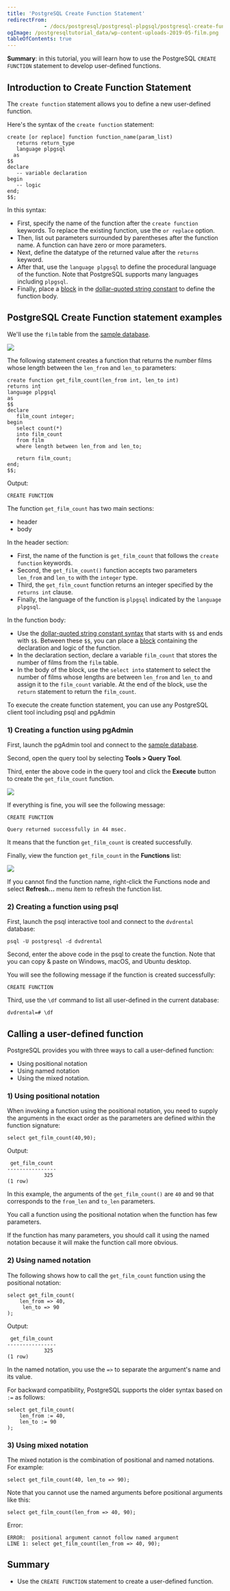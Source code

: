 ```yaml
---
title: 'PostgreSQL Create Function Statement'
redirectFrom: 
            - /docs/postgresql/postgresql-plpgsql/postgresql-create-function/
ogImage: /postgresqltutorial_data/wp-content-uploads-2019-05-film.png
tableOfContents: true
---
```


**Summary**: in this tutorial, you will learn how to use the PostgreSQL `CREATE FUNCTION` statement to develop user-defined functions.

## Introduction to Create Function Statement

The `create function` statement allows you to define a new user-defined function.

Here's the syntax of the `create function` statement:

```
create [or replace] function function_name(param_list)
   returns return_type
   language plpgsql
  as
$$
declare
   -- variable declaration
begin
   -- logic
end;
$$;
```

In this syntax:

- First, specify the name of the function after the `create function` keywords. To replace the existing function, use the `or replace` option.
- Then, list out parameters surrounded by parentheses after the function name. A function can have zero or more parameters.
- Next, define the datatype of the returned value after the `returns` keyword.
- After that, use the `language plpgsql` to define the procedural language of the function. Note that PostgreSQL supports many languages including `plpgsql`.
- Finally, place a [block](https://www.postgresqltutorial.com/postgresql-plpgsql/plpgsql-block-structure/) in the [dollar-quoted string constant](https://www.postgresqltutorial.com/postgresql-plpgsql/dollar-quoted-string-constants/) to define the function body.

## PostgreSQL Create Function statement examples

We'll use the `film` table from the [sample database](https://www.postgresqltutorial.com/postgresql-getting-started/postgresql-sample-database/).

![](/postgresqltutorial_data/wp-content-uploads-2019-05-film.png)

The following statement creates a function that returns the number films whose length between the `len_from` and `len_to` parameters:

```
create function get_film_count(len_from int, len_to int)
returns int
language plpgsql
as
$$
declare
   film_count integer;
begin
   select count(*)
   into film_count
   from film
   where length between len_from and len_to;

   return film_count;
end;
$$;
```

Output:

```
CREATE FUNCTION
```

The function `get_film_count` has two main sections:

- header
- body

In the header section:

- First, the name of the function is `get_film_count` that follows the `create function` keywords.
- Second, the `get_film_count()` function accepts two parameters `len_from` and `len_to` with the `integer` type.
- Third, the `get_film_count` function returns an integer specified by the `returns int` clause.
- Finally, the language of the function is `plpgsql` indicated by the `language plpgsql`.

In the function body:

- Use the [dollar-quoted string constant syntax](https://www.postgresqltutorial.com/postgresql-plpgsql/dollar-quoted-string-constants/) that starts with `$$` and ends with `$$`. Between these `$$`, you can place a [block](https://www.postgresqltutorial.com/postgresql-plpgsql/plpgsql-block-structure/) containing the declaration and logic of the function.
- In the declaration section, declare a variable `film_count` that stores the number of films from the `film` table.
- In the body of the block, use the `select into` statement to select the number of films whose lengths are between `len_from` and `len_to` and assign it to the `film_count` variable. At the end of the block, use the `return` statement to return the `film_count`.

To execute the create function statement, you can use any PostgreSQL client tool including psql and pgAdmin

### 1) Creating a function using pgAdmin

First, launch the pgAdmin tool and connect to the [sample database](https://www.postgresqltutorial.com/postgresql-getting-started/postgresql-sample-database/).

Second, open the query tool by selecting **Tools > Query Tool**.

Third, enter the above code in the query tool and click the **Execute** button to create the `get_film_count` function.

![](/postgresqltutorial_data/wp-content-uploads-2020-07-PostgreSQL-Create-Function-example.png)

If everything is fine, you will see the following message:

```
CREATE FUNCTION

Query returned successfully in 44 msec.
```

It means that the function `get_film_count` is created successfully.

Finally, view the function `get_film_count` in the **Functions** list:

![](/postgresqltutorial_data/wp-content-uploads-2020-07-PostgreSQL-Create-Function-Function-List.png)

If you cannot find the function name, right-click the Functions node and select **Refresh...** menu item to refresh the function list.

### 2) Creating a function using psql

First, launch the psql interactive tool and connect to the `dvdrental` database:

```
psql -U postgresql -d dvdrental
```

Second, enter the above code in the psql to create the function. Note that you can copy & paste on Windows, macOS, and Ubuntu desktop.

You will see the following message if the function is created successfully:

```
CREATE FUNCTION
```

Third, use the `\df` command to list all user-defined in the current database:

```
dvdrental=# \df
```

## Calling a user-defined function

PostgreSQL provides you with three ways to call a user-defined function:

- Using positional notation
- Using named notation
- Using the mixed notation.

### 1) Using positional notation

When invoking a function using the positional notation, you need to supply the arguments in the exact order as the parameters are defined within the function signature:

```
select get_film_count(40,90);
```

Output:

```
 get_film_count
----------------
            325
(1 row)
```

In this example, the arguments of the `get_film_count()` are `40` and `90` that corresponds to the `from_len` and `to_len` parameters.

You call a function using the positional notation when the function has few parameters.

If the function has many parameters, you should call it using the named notation because it will make the function call more obvious.

### 2) Using named notation

The following shows how to call the `get_film_count` function using the positional notation:

```
select get_film_count(
    len_from => 40,
     len_to => 90
);
```

Output:

```
 get_film_count
----------------
            325
(1 row)
```

In the named notation, you use the `=>` to separate the argument's name and its value.

For backward compatibility, PostgreSQL supports the older syntax based on `:=` as follows:

```
select get_film_count(
    len_from := 40,
    len_to := 90
);
```

### 3) Using mixed notation

The mixed notation is the combination of positional and named notations. For example:

```
select get_film_count(40, len_to => 90);
```

Note that you cannot use the named arguments before positional arguments like this:

```
select get_film_count(len_from => 40, 90);
```

Error:

```
ERROR:  positional argument cannot follow named argument
LINE 1: select get_film_count(len_from => 40, 90);
```

## Summary

- Use the `CREATE FUNCTION` statement to create a user-defined function.
